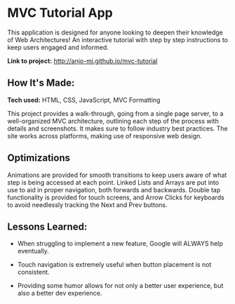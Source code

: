 # MVC Tutorial App
This application is designed for anyone looking to deepen their knowledge of Web Architectures!
An interactive tutorial with step by step instructions to keep users engaged and informed.

**Link to project:** http://anjo-mi.github.io/mvc-tutorial


## How It's Made:

**Tech used:** HTML, CSS, JavaScript, MVC Formatting

This project provides a walk-through, going from a single page server, to a well-organized MVC architecture, outlining each step of the process with details and screenshots. It makes sure to follow industry best practices. The site works across platforms, making use of responsive web design.

## Optimizations

Animations are provided for smooth transitions to keep users aware of what step is being accessed at each point. Linked Lists and Arrays are put into use to aid in proper navigation, both forwards and backwards. Double tap functionality is provided for touch screens, and Arrow Clicks for keyboards to avoid needlessly tracking the Next and Prev buttons.

## Lessons Learned:

- When struggling to implement a new feature, Google will ALWAYS help eventually.

- Touch navigation is extremely useful when button placement is not consistent.

- Providing some humor allows for not only a better user experience, but also a better dev experience.
